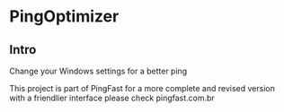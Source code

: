 # PingOptimizer

## Intro

Change your Windows settings for a better ping </p>
This project is part of PingFast for a more complete and revised version with a friendlier interface please check pingfast.com.br
